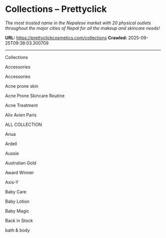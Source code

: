 # Collections – Prettyclick

*The most trusted name in the Nepalese market with 20 physical outlets throughout the major cities of Nepal for all the makeup and skincare needs!*

**URL:** https://prettyclickcosmetics.com/collections
**Crawled:** 2025-09-25T09:38:03.300709

---

Collections

Accessories

Accessories

Acne prone skin

Acne Prone Skincare Routine

Acne Treatment

Alix Avien Paris

ALL COLLECTION

Anua

Ardell

Aussie

Australian Gold

Award Winner

Axis-Y

Baby Care

Baby Lotion

Baby Magic

Back in Stock

bath & body